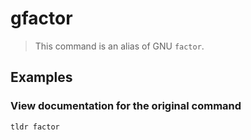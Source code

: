 # gfactor

> This command is an alias of GNU `factor`.

## Examples

### View documentation for the original command

```bash
tldr factor
```
